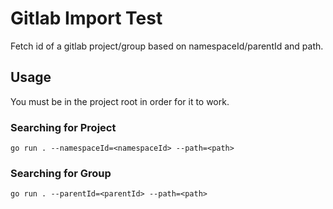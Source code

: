 # Gitlab Import Test
Fetch id of a gitlab project/group based on namespaceId/parentId and path.
## Usage
You must be in the project root in order for it to work.

### Searching for Project
`go run . --namespaceId=<namespaceId> --path=<path>`

### Searching for Group
`go run . --parentId=<parentId> --path=<path>`
